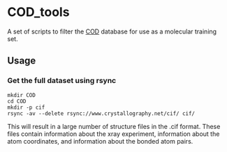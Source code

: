 # COD_tools
A set of scripts to filter the [COD](http://www.crystallography.net/cod/) database for use as a molecular training set.



## Usage

### Get the full dataset using rsync
```console
mkdir COD
cd COD
mkdir -p cif
rsync -av --delete rsync://www.crystallography.net/cif/ cif/
```

This will result in a large number of structure files in the .cif format. These files contain information about the xray experiment, information about the atom coordinates, and information about the bonded atom pairs. 





